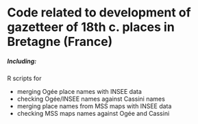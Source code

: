 # Code related to development of gazetteer of 18th c. places in Bretagne (France)
##### Including:
R scripts for 
- merging Ogée place names with INSEE data
- checking Ogée/INSEE names against Cassini names
- merging place names from MSS maps with INSEE data
- checking MSS maps names against Ogée and Cassini
